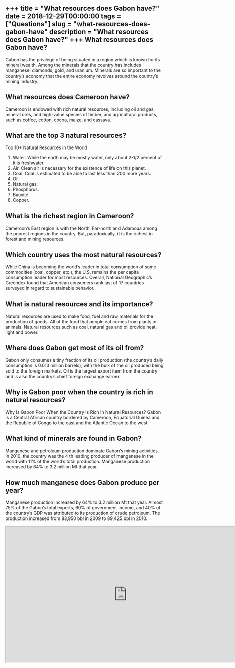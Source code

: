 +++
title = "What resources does Gabon have?"
date = 2018-12-29T00:00:00
tags = ["Questions"]
slug = "what-resources-does-gabon-have"
description = "What resources does Gabon have?"
+++
What resources does Gabon have?
-------------------------------

Gabon has the privilege of being situated in a region which is known for its mineral wealth. Among the minerals that the country has includes manganese, diamonds, gold, and uranium. Minerals are so important to the country’s economy that the entire economy revolves around the country’s mining industry.

What resources does Cameroon have?
----------------------------------

Cameroon is endowed with rich natural resources, including oil and gas, mineral ores, and high-value species of timber, and agricultural products, such as coffee, cotton, cocoa, maize, and cassava.

What are the top 3 natural resources?
-------------------------------------

Top 10+ Natural Resources in the World

1. Water. While the earth may be mostly water, only about 2-1/2 percent of it is freshwater.
2. Air. Clean air is necessary for the existence of life on this planet.
3. Coal. Coal is estimated to be able to last less than 200 more years.
4. Oil.
5. Natural gas.
6. Phosphorus.
7. Bauxite.
8. Copper.

What is the richest region in Cameroon?
---------------------------------------

Cameroon’s East region is with the North, Far-north and Adamoua among the poorest regions in the country. But, paradoxically, it is the richest in forest and mining resources.

Which country uses the most natural resources?
----------------------------------------------

While China is becoming the world’s leader in total consumption of some commodities (coal, copper, etc.), the U.S. remains the per capita consumption leader for most resources. Overall, National Geographic’s Greendex found that American consumers rank last of 17 countries surveyed in regard to sustainable behavior.

What is natural resources and its importance?
---------------------------------------------

Natural resources are used to make food, fuel and raw materials for the production of goods. All of the food that people eat comes from plants or animals. Natural resources such as coal, natural gas and oil provide heat, light and power.

Where does Gabon get most of its oil from?
------------------------------------------

Gabon only consumes a tiny fraction of its oil production (the country’s daily consumption is 0.013 million barrels), with the bulk of the oil produced being sold to the foreign markets. Oil is the largest export item from the country and is also the country’s chief foreign exchange earner.

Why is Gabon poor when the country is rich in natural resources?
----------------------------------------------------------------

Why Is Gabon Poor When the Country Is Rich In Natural Resources? Gabon is a Central African country bordered by Cameroon, Equatorial Guinea and the Republic of Congo to the east and the Atlantic Ocean to the west.

What kind of minerals are found in Gabon?
-----------------------------------------

Manganese and petroleum production dominate Gabon’s mining activities. In 2010, the country was the 4 th leading producer of manganese in the world with 11% of the world’s total production. Manganese production increased by 64% to 3.2 million Mt that year.

How much manganese does Gabon produce per year?
-----------------------------------------------

Manganese production increased by 64% to 3.2 million Mt that year. Almost 75% of the Gabon’s total exports, 60% of government income, and 40% of the country’s GDP was attributed to its production of crude petroleum. The production increased from 83,950 bbl in 2009 to 89,425 bbl in 2010.

<iframe allow="accelerometer; autoplay; clipboard-write; encrypted-media; gyroscope; picture-in-picture" allowfullscreen="" class="__youtube_prefs__  epyt-is-override  no-lazyload" data-no-lazy="1" data-origheight="433" data-origwidth="770" data-skipgform_ajax_framebjll="" height="433" id="_ytid_39478" loading="lazy" src="https://www.youtube.com/embed/loX_84NN2q8?enablejsapi=1&autoplay=0&cc_load_policy=0&cc_lang_pref=&iv_load_policy=1&loop=0&modestbranding=0&rel=1&fs=1&playsinline=0&autohide=2&theme=dark&color=red&controls=1&" title="YouTube player" width="770"></iframe>
